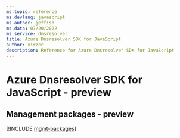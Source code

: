 ```yaml
---
ms.topic: reference
ms.devlang: javascript
ms.author: jeffish
ms.data: 07/20/2022
ms.service: dnsresolver
title: Azure Dnsresolver SDK for JavaScript
author: xirzec
description: Reference for Azure Dnsresolver SDK for JavaScript
---
```

# Azure Dnsresolver SDK for JavaScript - preview

## Management packages - preview
[!INCLUDE [mgmt-packages](dnsresolver-mgmt-index.md)]
